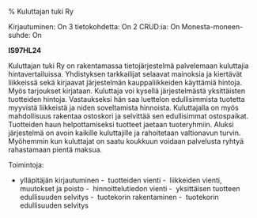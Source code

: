 % Kuluttajan tuki Ry
<!-- Arvosanamaksimi: 5 -->
<!-- Vaikeustaso: Haastava -->
<comment>
Kirjautuminen:        On
3 tietokohdetta:      On
2 CRUD:ia:            On
Monesta-moneen-suhde: On
</comment>

**IS97HL24**

Kuluttajan tuki Ry on rakentamassa tietojärjestelmä palvelemaan kuluttajia
hintavertailuissa. Yhdistyksen tarkkailijat selaavat mainoksia ja
kiertävät liikkeissä sekä kirjaavat järjestelmän kauppaliikkeiden käyttämiä
hintoja. Myös tarjoukset kirjataan. Kuluttaja voi kysellä järjestelmästä
yksittäisten tuotteiden hintoja. Vastaukseksi hän saa luettelon
edullisimmista tuotetta myyvistä liikkeistä ja niden soveltamista
hinnoista. Kuluttajalla on myös mahdollisuus rakentaa ostoskori ja
selvittää sen edullisimmat ostospaikat. Tuotteiden haun helpottamiseksi
tuotteet jaetaan tuoteryhmiin. Aluksi järjestelmä on avoin kaikille
kuluttajille ja rahoitetaan valtionavun turvin. Myöhemmin kun kuluttajat
on saatu koukkuun voidaan palvelusta ryhtyä rahastamaan pientä maksua.

Toimintoja:
-  ylläpitäjän kirjautuminen
-  tuotteiden vienti
-  liikkeiden vienti, muutokset ja poisto
-  hinnoittelutiedon vienti
-  yksittäisen tuotteen edullisuuden selvitys
-  tuotekorin rakentaminen
-  tuotekorin edullisuuden selvitys
